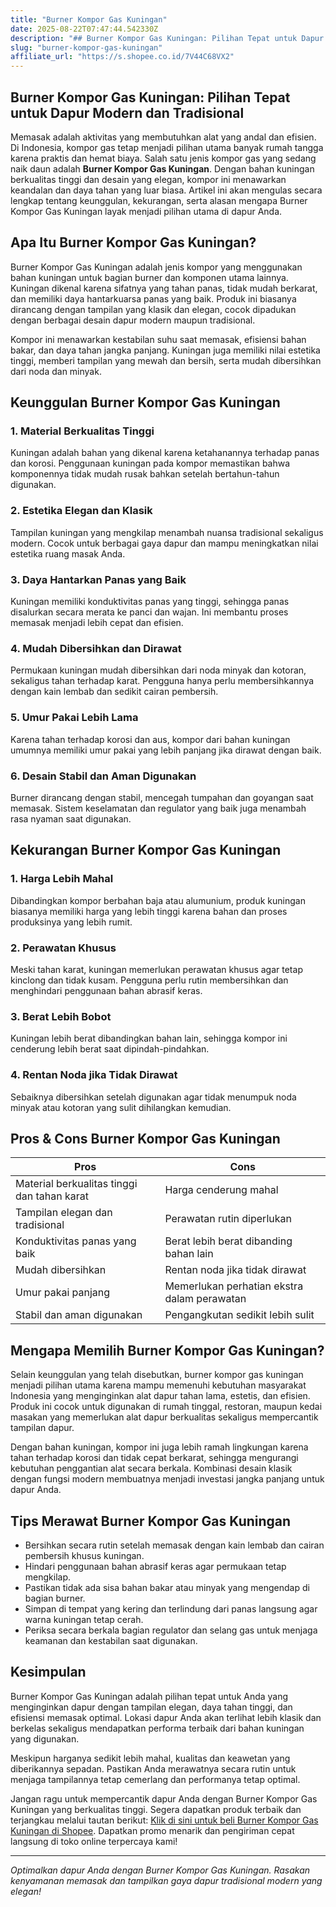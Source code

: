 ```yaml
---
title: "Burner Kompor Gas Kuningan"
date: 2025-08-22T07:47:44.542330Z
description: "## Burner Kompor Gas Kuningan: Pilihan Tepat untuk Dapur Modern dan Tradisional..."
slug: "burner-kompor-gas-kuningan"
affiliate_url: "https://s.shopee.co.id/7V44C68VX2"
---
```

## Burner Kompor Gas Kuningan: Pilihan Tepat untuk Dapur Modern dan Tradisional

Memasak adalah aktivitas yang membutuhkan alat yang andal dan efisien. Di Indonesia, kompor gas tetap menjadi pilihan utama banyak rumah tangga karena praktis dan hemat biaya. Salah satu jenis kompor gas yang sedang naik daun adalah **Burner Kompor Gas Kuningan**. Dengan bahan kuningan berkualitas tinggi dan desain yang elegan, kompor ini menawarkan keandalan dan daya tahan yang luar biasa. Artikel ini akan mengulas secara lengkap tentang keunggulan, kekurangan, serta alasan mengapa Burner Kompor Gas Kuningan layak menjadi pilihan utama di dapur Anda.

## Apa Itu Burner Kompor Gas Kuningan?

Burner Kompor Gas Kuningan adalah jenis kompor yang menggunakan bahan kuningan untuk bagian burner dan komponen utama lainnya. Kuningan dikenal karena sifatnya yang tahan panas, tidak mudah berkarat, dan memiliki daya hantarkuarsa panas yang baik. Produk ini biasanya dirancang dengan tampilan yang klasik dan elegan, cocok dipadukan dengan berbagai desain dapur modern maupun tradisional.

Kompor ini menawarkan kestabilan suhu saat memasak, efisiensi bahan bakar, dan daya tahan jangka panjang. Kuningan juga memiliki nilai estetika tinggi, memberi tampilan yang mewah dan bersih, serta mudah dibersihkan dari noda dan minyak.

## Keunggulan Burner Kompor Gas Kuningan

### 1. Material Berkualitas Tinggi
Kuningan adalah bahan yang dikenal karena ketahanannya terhadap panas dan korosi. Penggunaan kuningan pada kompor memastikan bahwa komponennya tidak mudah rusak bahkan setelah bertahun-tahun digunakan.

### 2. Estetika Elegan dan Klasik
Tampilan kuningan yang mengkilap menambah nuansa tradisional sekaligus modern. Cocok untuk berbagai gaya dapur dan mampu meningkatkan nilai estetika ruang masak Anda.

### 3. Daya Hantarkan Panas yang Baik
Kuningan memiliki konduktivitas panas yang tinggi, sehingga panas disalurkan secara merata ke panci dan wajan. Ini membantu proses memasak menjadi lebih cepat dan efisien.

### 4. Mudah Dibersihkan dan Dirawat
Permukaan kuningan mudah dibersihkan dari noda minyak dan kotoran, sekaligus tahan terhadap karat. Pengguna hanya perlu membersihkannya dengan kain lembab dan sedikit cairan pembersih.

### 5. Umur Pakai Lebih Lama
Karena tahan terhadap korosi dan aus, kompor dari bahan kuningan umumnya memiliki umur pakai yang lebih panjang jika dirawat dengan baik.

### 6. Desain Stabil dan Aman Digunakan
Burner dirancang dengan stabil, mencegah tumpahan dan goyangan saat memasak. Sistem keselamatan dan regulator yang baik juga menambah rasa nyaman saat digunakan.

## Kekurangan Burner Kompor Gas Kuningan

### 1. Harga Lebih Mahal
Dibandingkan kompor berbahan baja atau alumunium, produk kuningan biasanya memiliki harga yang lebih tinggi karena bahan dan proses produksinya yang lebih rumit.

### 2. Perawatan Khusus
Meski tahan karat, kuningan memerlukan perawatan khusus agar tetap kinclong dan tidak kusam. Pengguna perlu rutin membersihkan dan menghindari penggunaan bahan abrasif keras.

### 3. Berat Lebih Bobot
Kuningan lebih berat dibandingkan bahan lain, sehingga kompor ini cenderung lebih berat saat dipindah-pindahkan.

### 4. Rentan Noda jika Tidak Dirawat
Sebaiknya dibersihkan setelah digunakan agar tidak menumpuk noda minyak atau kotoran yang sulit dihilangkan kemudian.

## Pros & Cons Burner Kompor Gas Kuningan

| **Pros** | **Cons** |
|------------|--------------|
| Material berkualitas tinggi dan tahan karat | Harga cenderung mahal |
| Tampilan elegan dan tradisional | Perawatan rutin diperlukan |
| Konduktivitas panas yang baik | Berat lebih berat dibanding bahan lain |
| Mudah dibersihkan | Rentan noda jika tidak dirawat |
| Umur pakai panjang | Memerlukan perhatian ekstra dalam perawatan |
| Stabil dan aman digunakan | Pengangkutan sedikit lebih sulit |

## Mengapa Memilih Burner Kompor Gas Kuningan?

Selain keunggulan yang telah disebutkan, burner kompor gas kuningan menjadi pilihan utama karena mampu memenuhi kebutuhan masyarakat Indonesia yang menginginkan alat dapur tahan lama, estetis, dan efisien. Produk ini cocok untuk digunakan di rumah tinggal, restoran, maupun kedai masakan yang memerlukan alat dapur berkualitas sekaligus mempercantik tampilan dapur.

Dengan bahan kuningan, kompor ini juga lebih ramah lingkungan karena tahan terhadap korosi dan tidak cepat berkarat, sehingga mengurangi kebutuhan penggantian alat secara berkala. Kombinasi desain klasik dengan fungsi modern membuatnya menjadi investasi jangka panjang untuk dapur Anda. 

## Tips Merawat Burner Kompor Gas Kuningan

- Bersihkan secara rutin setelah memasak dengan kain lembab dan cairan pembersih khusus kuningan.
- Hindari penggunaan bahan abrasif keras agar permukaan tetap mengkilap.
- Pastikan tidak ada sisa bahan bakar atau minyak yang mengendap di bagian burner.
- Simpan di tempat yang kering dan terlindung dari panas langsung agar warna kuningan tetap cerah.
- Periksa secara berkala bagian regulator dan selang gas untuk menjaga keamanan dan kestabilan saat digunakan.

## Kesimpulan

Burner Kompor Gas Kuningan adalah pilihan tepat untuk Anda yang menginginkan dapur dengan tampilan elegan, daya tahan tinggi, dan efisiensi memasak optimal. Lokasi dapur Anda akan terlihat lebih klasik dan berkelas sekaligus mendapatkan performa terbaik dari bahan kuningan yang digunakan.

Meskipun harganya sedikit lebih mahal, kualitas dan keawetan yang diberikannya sepadan. Pastikan Anda merawatnya secara rutin untuk menjaga tampilannya tetap cemerlang dan performanya tetap optimal.

Jangan ragu untuk mempercantik dapur Anda dengan Burner Kompor Gas Kuningan yang berkualitas tinggi. Segera dapatkan produk terbaik dan terjangkau melalui tautan berikut: [Klik di sini untuk beli Burner Kompor Gas Kuningan di Shopee](https://s.shopee.co.id/7V44C68VX2). Dapatkan promo menarik dan pengiriman cepat langsung di toko online terpercaya kami!

---

*Optimalkan dapur Anda dengan Burner Kompor Gas Kuningan. Rasakan kenyamanan memasak dan tampilkan gaya dapur tradisional modern yang elegan!*